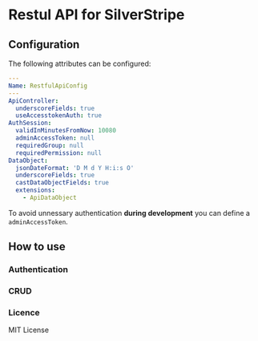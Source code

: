 # Restul API for SilverStripe

## Configuration

The following attributes can be configured:

```yml
---
Name: RestfulApiConfig
---
ApiController:
  underscoreFields: true
  useAccesstokenAuth: true
AuthSession:
  validInMinutesFromNow: 10080
  adminAccessToken: null
  requiredGroup: null
  requiredPermission: null
DataObject:
  jsonDateFormat: 'D M d Y H:i:s O'
  underscoreFields: true
  castDataObjectFields: true
  extensions:
    - ApiDataObject
```

To avoid unnessary authentication **during development** you can define a `adminAccessToken`.

## How to use

### Authentication

### CRUD

### Licence

MIT License
